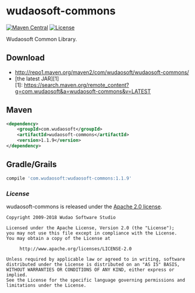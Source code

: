 # wudaosoft-commons
[![Maven Central](https://maven-badges.herokuapp.com/maven-central/com.wudaosoft/wudaosoft-commons/badge.svg)](https://maven-badges.herokuapp.com/maven-central/com.wudaosoft/wudaosoft-commons/)
[![License](https://img.shields.io/badge/license-Apache%202-4EB1BA.svg)](https://www.apache.org/licenses/LICENSE-2.0.html)

Wudaosoft Common Library.

## Download

- http://repo1.maven.org/maven2/com/wudaosoft/wudaosoft-commons/  
- [the latest JAR][1]  
[1]: https://search.maven.org/remote_content?g=com.wudaosoft&a=wudaosoft-commons&v=LATEST

## Maven

```xml
<dependency>
    <groupId>com.wudaosoft</groupId>
    <artifactId>wudaosoft-commons</artifactId>
    <version>1.1.9</version>
</dependency>
```
## Gradle/Grails

``` groovy
compile 'com.wudaosoft:wudaosoft-commons:1.1.9'
```
### *License*

wudaosoft-commons is released under the [Apache 2.0 license](LICENSE).

```
Copyright 2009-2018 Wudao Software Studio

Licensed under the Apache License, Version 2.0 (the "License");
you may not use this file except in compliance with the License.
You may obtain a copy of the License at

     http://www.apache.org/licenses/LICENSE-2.0

Unless required by applicable law or agreed to in writing, software
distributed under the License is distributed on an "AS IS" BASIS,
WITHOUT WARRANTIES OR CONDITIONS OF ANY KIND, either express or implied.
See the License for the specific language governing permissions and
limitations under the License.
```
